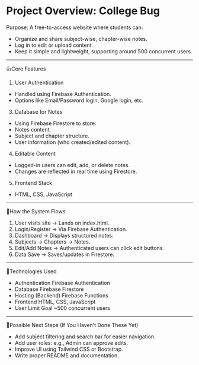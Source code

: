 # Project Overview: College Bug

Purpose:
A free-to-access website where students can:

- Organize and share subject-wise, chapter-wise notes.
- Log in to edit or upload content.
- Keep it simple and lightweight, supporting around 500 concurrent users.

------------------------------------------------------------------------------------------------------------------------------------------------------------------------------------

👍Core Features

1. User Authentication
- Handled using Firebase Authentication.
- Options like Email/Password login, Google login, etc.

3. Database for Notes
- Using Firebase Firestore to store:
- Notes content.
- Subject and chapter structure.
- User information (who created/edited content).

4. Editable Content
- Logged-in users can edit, add, or delete notes.
- Changes are reflected in real time using Firestore.

5. Frontend Stack
- HTML, CSS, JavaScript

-----------------------------------------------------------------------------------------------

🫠How the System Flows

1. User visits site → Lands on index.html.
2. Login/Register → Via Firebase Authentication.
3. Dashboard → Displays structured notes:
4. Subjects → Chapters → Notes.
5. Edit/Add Notes → Authenticated users can click edit buttons.
6. Data Save → Saves/updates in Firestore.

-------------------------------------------------------------------------------------------------

🤖Technologies Used

- Authentication	Firebase Authentication
- Database	Firebase Firestore
- Hosting (Backend)	Firebase Functions
- Frontend	HTML, CSS, JavaScript
- User Limit Goal	~500 concurrent users

--------------------------------------------------------------------------------------------------

💁Possible Next Steps (If You Haven’t Done These Yet)

- Add subject filtering and search bar for easier navigation.
- Add user roles: e.g., Admin can approve edits.
- Improve UI using Tailwind CSS or Bootstrap.
- Write proper README and documentation.
